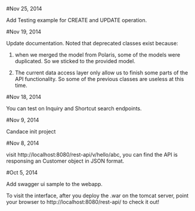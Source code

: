 #Nov 25, 2014

Add Testing example for CREATE and UPDATE operation.

#Nov 19, 2014

Update documentation. Noted that deprecated classes exist because:

1. when we merged the model from Polaris, some of the models were duplicated. So we sticked to the provided model.

2. The current data access layer only allow us to finish some parts of the API functionality. So some of the previous classes are useless at this time.

#Nov 18, 2014

You can test on Inquiry and Shortcut search endpoints.

#Nov 9, 2014

Candace init project

#Nov 8, 2014

visit http://localhost:8080/rest-api/v/hello/abc, you can find the API is responsing an Customer object in JSON format.

#Oct 5, 2014

Add swagger ui sample to the webapp.

To visit the interface, after you deploy the .war on the tomcat server, point your browser to http://localhost:8080/rest-api/ to check it out!








